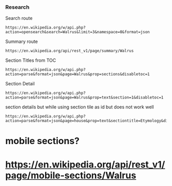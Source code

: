 ### Research

Search route
```
https://en.wikipedia.org/w/api.php?action=opensearch&search=Walrus&limit=3&namespace=0&format=json
```


Summary route
```
https://en.wikipedia.org/api/rest_v1/page/summary/Walrus
```

Section Titles from TOC
```
https://en.wikipedia.org/w/api.php?action=parse&format=json&page=Walrus&prop=sections&disabletoc=1
```


Section Detail
```
https://en.wikipedia.org/w/api.php?action=parse&format=json&page=Walrus&prop=text&section=1&disabletoc=1
```


section details but while using section tile as id
but does not work well
```
https://en.wikipedia.org/w/api.php?action=parse&format=json&page=house&prop=text&sectiontitle=Etymology&disabletoc=1&sectionpreview=1
```

# mobile sections?
# https://en.wikipedia.org/api/rest_v1/page/mobile-sections/Walrus
